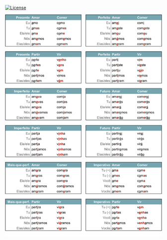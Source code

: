 [![License](https://img.shields.io/badge/license-CC%20BY%204.0-brightgreen.svg?logo=github)](https://creativecommons.org/licenses/by/4.0/)

<img alt="Portuguese conjugation cheat sheet page 1" src="src/svg/page_1.svg"/>
